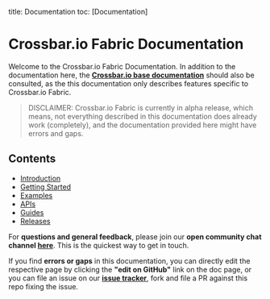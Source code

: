 title: Documentation
toc: [Documentation]

# Crossbar.io Fabric Documentation

Welcome to the Crossbar.io Fabric Documentation. In addition to the documentation here, the **[Crossbar.io base documentation](http://crossbar.io/docs/)** should also be consulted, as the this documentation only describes features specific to Crossbar.io Fabric.

> DISCLAIMER: Crossbar.io Fabric is currently in alpha release, which means, not everything described in this documentation does already work (completely), and the documentation provided here might have errors and gaps.

## Contents

* [Introduction](Introduction.md)
* [Getting Started](Getting-Started.md)
* [Examples](Examples.md)
* [APIs](api)
* [Guides](guide)
* [Releases](Releases.md)

For **questions and general feedback**, please join our **open community chat channel [here](https://gitter.im/crossbario/public)**. This is the quickest way to get in touch.

If you find **errors or gaps** in this documentation, you can directly edit the respective page by clicking the **"edit on GitHub"** link on the doc page, or you can file an issue on our **[issue tracker](https://github.com/crossbario/crossbar-fabric-public/issues)**, fork and file a PR against this repo fixing the issue.

